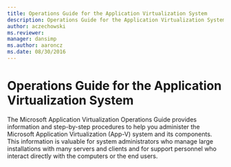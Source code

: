 ```yaml
---
title: Operations Guide for the Application Virtualization System
description: Operations Guide for the Application Virtualization System
author: aczechowski
ms.reviewer: 
manager: dansimp
ms.author: aaroncz
ms.date: 08/30/2016
---
```



# Operations Guide for the Application Virtualization System

The Microsoft Application Virtualization Operations Guide provides information and step-by-step procedures to help you administer the Microsoft Application Virtualization (App-V) system and its components. This information is valuable for system administrators who manage large installations with many servers and clients and for support personnel who interact directly with the computers or the end users.
